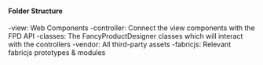 #### Folder Structure
-view: Web Components
-controller: Connect the view components with the FPD API
-classes: The FancyProductDesigner classes which will interact with the controllers
-vendor: All third-party assets
-fabricjs: Relevant fabricjs prototypes & modules

